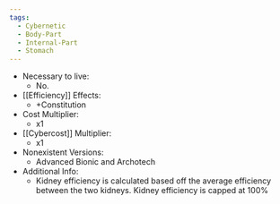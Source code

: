 ```yaml
---
tags:
  - Cybernetic
  - Body-Part
  - Internal-Part
  - Stomach
---
```

* Necessary to live:
	* No.
* [[Efficiency]] Effects:
	* +Constitution
* Cost Multiplier:
	* x1
* [[Cybercost]] Multiplier:
	* x1
* Nonexistent Versions:
	* Advanced Bionic and Archotech
* Additional Info:
	* Kidney efficiency is calculated based off the average efficiency between the two kidneys. Kidney efficiency is capped at 100%